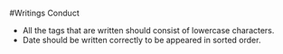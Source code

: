 #Writings Conduct

- All the tags that are written should consist of lowercase characters.
- Date should be written correctly to be appeared in sorted order.